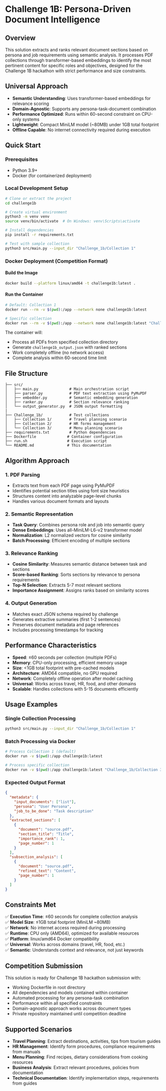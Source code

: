 # Challenge 1B: Persona-Driven Document Intelligence

## Overview

This solution extracts and ranks relevant document sections based on persona and job requirements using semantic analysis. It processes PDF collections through transformer-based embeddings to identify the most pertinent content for specific roles and objectives, designed for the Challenge 1B hackathon with strict performance and size constraints.

## Universal Approach

- **Semantic Understanding**: Uses transformer-based embeddings for relevance scoring
- **Domain-Agnostic**: Supports any persona-task-document combination  
- **Performance Optimized**: Runs within 60-second constraint on CPU-only systems
- **Lightweight**: Compact MiniLM model (~80MB) under 1GB total footprint
- **Offline Capable**: No internet connectivity required during execution

## Quick Start

### Prerequisites
- Python 3.9+
- Docker (for containerized deployment)

### Local Development Setup
```bash
# Clone or extract the project
cd challenge1b

# Create virtual environment
python3 -m venv venv
source venv/bin/activate  # On Windows: venv\Scripts\activate

# Install dependencies
pip install -r requirements.txt

# Test with sample collection
python3 src/main.py --input_dir "Challenge_1b/Collection 1"
```

### Docker Deployment (Competition Format)

#### Build the Image
```bash
docker build --platform linux/amd64 -t challenge1b:latest .
```

#### Run the Container
```bash
# Default: Collection 1
docker run --rm -v $(pwd):/app --network none challenge1b:latest

# Specific collection
docker run --rm -v $(pwd):/app --network none challenge1b:latest "Challenge_1b/Collection 2"
```

The container will:
- Process all PDFs from specified collection directory
- Generate `challenge1b_output.json` with ranked sections
- Work completely offline (no network access)
- Complete analysis within 60-second time limit

## File Structure

```
├── src/
│   ├── main.py              # Main orchestration script
│   ├── parser.py            # PDF text extraction using PyMuPDF
│   ├── embedder.py          # Semantic embedding generation
│   ├── ranker.py            # Section relevance ranking
│   └── output_generator.py  # JSON output formatting
|
├── Challenge_1b/            # Test collections
│   ├── Collection 1/        # Travel planning scenario
│   ├── Collection 2/        # HR forms management
│   └── Collection 3/        # Menu planning scenario
├── requirements.txt         # Python dependencies
├── Dockerfile              # Container configuration
├── run.sh                  # Execution script
└── README.md               # This documentation
```

## Algorithm Approach

### 1. PDF Parsing
- Extracts text from each PDF page using PyMuPDF
- Identifies potential section titles using font size heuristics
- Structures content into analyzable page-level chunks
- Handles various document formats and layouts

### 2. Semantic Representation
- **Task Query**: Combines persona role and job into semantic query
- **Dense Embeddings**: Uses all-MiniLM-L6-v2 transformer model
- **Normalization**: L2 normalized vectors for cosine similarity
- **Batch Processing**: Efficient encoding of multiple sections

### 3. Relevance Ranking
- **Cosine Similarity**: Measures semantic distance between task and sections
- **Score-based Ranking**: Sorts sections by relevance to persona requirements
- **Top-N Selection**: Extracts 5-7 most relevant sections
- **Importance Assignment**: Assigns ranks based on similarity scores

### 4. Output Generation
- Matches exact JSON schema required by challenge
- Generates extractive summaries (first 1-2 sentences)
- Preserves document metadata and page references
- Includes processing timestamps for tracking

## Performance Characteristics

- **Speed**: ≤60 seconds per collection (multiple PDFs)
- **Memory**: CPU-only processing, efficient memory usage
- **Size**: <1GB total footprint with pre-cached models
- **Architecture**: AMD64 compatible, no GPU required
- **Network**: Completely offline operation after model caching
- **Universal**: Works across travel, HR, food, and other domains
- **Scalable**: Handles collections with 5-15 documents efficiently


## Usage Examples

### Single Collection Processing
```bash
python3 src/main.py --input_dir "Challenge_1b/Collection 1"
```

### Batch Processing via Docker
```bash
# Process Collection 1 (default)
docker run -v $(pwd):/app challenge1b:latest

# Process specific collection
docker run -v $(pwd):/app challenge1b:latest "Challenge_1b/Collection 3"
```

### Expected Output Format
```json
{
  "metadata": {
    "input_documents": ["list"],
    "persona": "User Persona",
    "job_to_be_done": "Task description"
  },
  "extracted_sections": [
    {
      "document": "source.pdf",
      "section_title": "Title",
      "importance_rank": 1,
      "page_number": 1
    }
  ],
  "subsection_analysis": [
    {
      "document": "source.pdf",
      "refined_text": "Content",
      "page_number": 1
    }
  ]
}
```

## Constraints Met

✅ **Execution Time**: ≤60 seconds for complete collection analysis  
✅ **Model Size**: ≤1GB total footprint (MiniLM ~80MB)  
✅ **Network**: No internet access required during processing  
✅ **Runtime**: CPU only (AMD64), optimized for available resources  
✅ **Platform**: linux/amd64 Docker compatibility  
✅ **Universal**: Works across domains (travel, HR, food, etc.)  
✅ **Semantic**: Understands context and relevance, not just keywords  

## Competition Submission

This solution is ready for Challenge 1B hackathon submission with:
- Working Dockerfile in root directory
- All dependencies and models contained within container
- Automated processing for any persona-task combination
- Performance within all specified constraints
- Domain-agnostic approach works across document types
- Private repository maintained until competition deadline

## Supported Scenarios

- **Travel Planning**: Extract destinations, activities, tips from tourism guides
- **HR Management**: Identify form procedures, compliance requirements from manuals  
- **Menu Planning**: Find recipes, dietary considerations from cooking resources
- **Business Analysis**: Extract relevant procedures, policies from documentation
- **Technical Documentation**: Identify implementation steps, requirements from guides